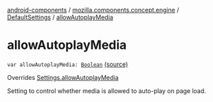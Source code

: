 [android-components](../../index.md) / [mozilla.components.concept.engine](../index.md) / [DefaultSettings](index.md) / [allowAutoplayMedia](./allow-autoplay-media.md)

# allowAutoplayMedia

`var allowAutoplayMedia: `[`Boolean`](https://kotlinlang.org/api/latest/jvm/stdlib/kotlin/-boolean/index.html) [(source)](https://github.com/mozilla-mobile/android-components/blob/master/components/concept/engine/src/main/java/mozilla/components/concept/engine/Settings.kt#L178)

Overrides [Settings.allowAutoplayMedia](../-settings/allow-autoplay-media.md)

Setting to control whether media is allowed to auto-play on page load.

